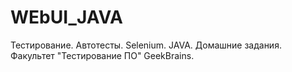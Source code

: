 # WEbUI_JAVA
Тестирование. Автотесты. Selenium. JAVA.
Домашние задания. Факультет "Тестирование ПО" GeekBrains.
